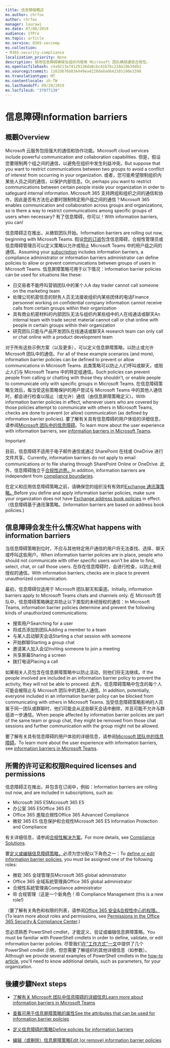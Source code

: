 ```yaml
---
title: 信息障碍概述
ms.author: chrfox
author: chrfox
manager: laurawi
ms.date: 07/08/2019
audience: ITPro
ms.topic: article
ms.service: O365-seccomp
ms.collection:
- M365-security-compliance
localization_priority: None
description: 使用信息障碍确保在组织内使用 Microsoft 团队确保通信合规性。
ms.openlocfilehash: c4a9213e74129126da0cbc41b7bc210a10b34db2
ms.sourcegitcommit: 1162d676b036449ea4220de8a6642165190e3398
ms.translationtype: MT
ms.contentlocale: zh-TW
ms.lasthandoff: 09/20/2019
ms.locfileid: "37077130"
---
```

# <a name="information-barriers"></a><span data-ttu-id="f31be-103">信息障碍</span><span class="sxs-lookup"><span data-stu-id="f31be-103">Information barriers</span></span>

## <a name="overview"></a><span data-ttu-id="f31be-104">概觀</span><span class="sxs-lookup"><span data-stu-id="f31be-104">Overview</span></span>

<span data-ttu-id="f31be-105">Microsoft 云服务包括强大的通信和协作功能。</span><span class="sxs-lookup"><span data-stu-id="f31be-105">Microsoft cloud services include powerful communication and collaboration capabilities.</span></span> <span data-ttu-id="f31be-106">但是，假设您要限制两个组之间的通信，以避免在组织中发生利益冲突。</span><span class="sxs-lookup"><span data-stu-id="f31be-106">But suppose that you want to restrict communications between two groups to avoid a conflict of interest from occurring in your organization.</span></span> <span data-ttu-id="f31be-107">或者，您可能希望限制组织内某些人员之间的通信，以保护内部信息。</span><span class="sxs-lookup"><span data-stu-id="f31be-107">Or, perhaps you want to restrict communications between certain people inside your organization in order to safeguard internal information.</span></span> <span data-ttu-id="f31be-108">Microsoft 365 支持跨组和组织之间的通信和协作，因此是否有方法在必要时限制特定用户组之间的通信？</span><span class="sxs-lookup"><span data-stu-id="f31be-108">Microsoft 365 enables communication and collaboration across groups and organizations, so is there a way to restrict communications among specific groups of users when necessary?</span></span> <span data-ttu-id="f31be-109">有了信息障碍，你可以！</span><span class="sxs-lookup"><span data-stu-id="f31be-109">With information barriers, you can!</span></span> 

<span data-ttu-id="f31be-110">信息障碍正在推出，从微软团队开始。</span><span class="sxs-lookup"><span data-stu-id="f31be-110">Information barriers are rolling out now, beginning with Microsoft Teams.</span></span> <span data-ttu-id="f31be-111">假设[您的订阅](#required-licenses-and-permissions)包含信息障碍，合规性管理员或信息障碍管理员可以定义策略以允许或阻止 Microsoft Teams 中的用户组之间的通信。</span><span class="sxs-lookup"><span data-stu-id="f31be-111">Assuming your [subscription](#required-licenses-and-permissions) includes information barriers, a compliance administrator or information barriers administrator can define policies to allow or prevent communications between groups of users in Microsoft Teams.</span></span> <span data-ttu-id="f31be-112">信息屏障策略可用于以下情况：</span><span class="sxs-lookup"><span data-stu-id="f31be-112">Information barrier policies can be used for situations like these:</span></span>

- <span data-ttu-id="f31be-113">日交易者不能呼叫营销团队中的某个人</span><span class="sxs-lookup"><span data-stu-id="f31be-113">A day trader cannot call someone on the marketing team</span></span>
- <span data-ttu-id="f31be-114">处理公司机密信息的财务人员无法接收组织内某些团体的电话</span><span class="sxs-lookup"><span data-stu-id="f31be-114">Finance personnel working on confidential company information cannot receive calls from certain groups within their organization</span></span>
- <span data-ttu-id="f31be-115">具有商业机密材料的内部团队无法与组织内某些组中的人在线通话或聊天</span><span class="sxs-lookup"><span data-stu-id="f31be-115">An internal team with trade secret material cannot call or chat online with people in certain groups within their organization</span></span>
- <span data-ttu-id="f31be-116">研究团队只能与产品开发团队在线通话或聊天</span><span class="sxs-lookup"><span data-stu-id="f31be-116">A research team can only call or chat online with a product development team</span></span>

<span data-ttu-id="f31be-117">对于所有这些示例方案（以及更多），可以定义信息屏障策略，以防止或允许 Microsoft 团队中的通信。</span><span class="sxs-lookup"><span data-stu-id="f31be-117">For all of these example scenarios (and more), information barrier policies can be defined to prevent or allow communications in Microsoft Teams.</span></span> <span data-ttu-id="f31be-118">此类策略可以防止人们呼叫或聊天，或阻止人们与 Microsoft Teams 中的特定组通信。</span><span class="sxs-lookup"><span data-stu-id="f31be-118">Such policies can prevent people from calling or chatting with those they shouldn't, or enable people to communicate only with specific groups in Microsoft Teams.</span></span> <span data-ttu-id="f31be-119">在信息障碍策略生效后，每当受这些策略保护的用户尝试与 Microsoft Teams 中的其他人通信时，都会进行检查以阻止（或允许）通信（由信息屏障策略定义）。</span><span class="sxs-lookup"><span data-stu-id="f31be-119">With information barrier policies in effect, whenever users who are covered by those policies attempt to communicate with others in Microsoft Teams, checks are done to prevent (or allow) communication (as defined by information barrier policies).</span></span> <span data-ttu-id="f31be-120">要了解有关具有信息障碍的用户体验的详细信息，请参阅[Microsoft 团队中的信息障碍](https://docs.microsoft.com/MicrosoftTeams/information-barriers-in-teams)。</span><span class="sxs-lookup"><span data-stu-id="f31be-120">To learn more about the user experience with information barriers, see [information barriers in Microsoft Teams](https://docs.microsoft.com/MicrosoftTeams/information-barriers-in-teams).</span></span>

> [!IMPORTANT]
> <span data-ttu-id="f31be-121">目前，信息障碍不适用于电子邮件通信或通过 SharePoint 在线或 OneDrive 进行文件共享。</span><span class="sxs-lookup"><span data-stu-id="f31be-121">Currently, information barriers do not apply to email communications or to file sharing through SharePoint Online or OneDrive.</span></span> <span data-ttu-id="f31be-122">此外，信息障碍独立于[合规性边界。](tagging-and-assessment-in-advanced-ediscovery.md)</span><span class="sxs-lookup"><span data-stu-id="f31be-122">In addition, information barriers are independent from [compliance boundaries](tagging-and-assessment-in-advanced-ediscovery.md).</span></span><p><span data-ttu-id="f31be-123">在定义和应用信息障碍策略之前，请确保您的组织没有有效的[Exchange 通讯簿策略。](https://docs.microsoft.com/en-us/exchange/address-books/address-book-policies/address-book-policies)</span><span class="sxs-lookup"><span data-stu-id="f31be-123">Before you define and apply information barrier policies, make sure your organization does not have [Exchange address book policies](https://docs.microsoft.com/en-us/exchange/address-books/address-book-policies/address-book-policies) in effect.</span></span> <span data-ttu-id="f31be-124">（信息障碍基于通讯簿策略。</span><span class="sxs-lookup"><span data-stu-id="f31be-124">(Information barriers are based on address book policies.)</span></span> 

## <a name="what-happens-with-information-barriers"></a><span data-ttu-id="f31be-125">信息障碍会发生什么情况</span><span class="sxs-lookup"><span data-stu-id="f31be-125">What happens with information barriers</span></span>

<span data-ttu-id="f31be-126">当信息障碍策略到位时，不应与其他特定用户通信的用户将无法查找、选择、聊天或呼叫这些用户。</span><span class="sxs-lookup"><span data-stu-id="f31be-126">When information barrier policies are in place, people who should not communicate with other specific users won't be able to find, select, chat, or call those users.</span></span> <span data-ttu-id="f31be-127">在存在信息障碍时，会进行检查，以防止未经授权的通信。</span><span class="sxs-lookup"><span data-stu-id="f31be-127">With information barriers, checks are in place to prevent unauthorized communication.</span></span>

<span data-ttu-id="f31be-128">最初，信息障碍仅适用于 Microsoft 团队聊天和渠道。</span><span class="sxs-lookup"><span data-stu-id="f31be-128">Initially, information barriers apply to Microsoft Teams chats and channels only.</span></span> <span data-ttu-id="f31be-129">在 Microsoft 团队中，信息障碍策略确定并防止以下类型的未经授权的通信：</span><span class="sxs-lookup"><span data-stu-id="f31be-129">In Microsoft Teams, information barrier policies determine and prevent the following kinds of unauthorized communications:</span></span>
- <span data-ttu-id="f31be-130">搜索用户</span><span class="sxs-lookup"><span data-stu-id="f31be-130">Searching for a user</span></span>
- <span data-ttu-id="f31be-131">将成员添加到团队</span><span class="sxs-lookup"><span data-stu-id="f31be-131">Adding a member to a team</span></span>
- <span data-ttu-id="f31be-132">与某人启动聊天会话</span><span class="sxs-lookup"><span data-stu-id="f31be-132">Starting a chat session with someone</span></span>
- <span data-ttu-id="f31be-133">开始群聊</span><span class="sxs-lookup"><span data-stu-id="f31be-133">Starting a group chat</span></span>
- <span data-ttu-id="f31be-134">邀请某人加入会议</span><span class="sxs-lookup"><span data-stu-id="f31be-134">Inviting someone to join a meeting</span></span>
- <span data-ttu-id="f31be-135">共享屏幕</span><span class="sxs-lookup"><span data-stu-id="f31be-135">Sharing a screen</span></span>
- <span data-ttu-id="f31be-136">拨打电话</span><span class="sxs-lookup"><span data-stu-id="f31be-136">Placing a call</span></span> 

<span data-ttu-id="f31be-137">如果相关人员包含在信息屏障策略中以防止活动，则他们将无法继续。</span><span class="sxs-lookup"><span data-stu-id="f31be-137">If the people involved are included in an information barrier policy to prevent the activity, they will not be able to proceed.</span></span> <span data-ttu-id="f31be-138">此外，信息障碍策略中包含的每个人可能会被阻止与 Microsoft 团队中的其他人通信。</span><span class="sxs-lookup"><span data-stu-id="f31be-138">In addition, potentially, everyone included in an information barrier policy can be blocked from communicating with others in Microsoft Teams.</span></span> <span data-ttu-id="f31be-139">当受信息障碍策略影响的人员属于同一团队或群聊时，他们可能会从这些聊天会话中删除，并且可能不允许与群组进一步通信。</span><span class="sxs-lookup"><span data-stu-id="f31be-139">When people affected by information barrier policies are part of the same team or group chat, they might be removed from those chat sessions and further communication with the group might not be allowed.</span></span>

<span data-ttu-id="f31be-140">要了解有关具有信息障碍的用户体验的详细信息，请参阅[Microsoft 团队中的信息障碍](https://docs.microsoft.com/MicrosoftTeams/information-barriers-in-teams)。</span><span class="sxs-lookup"><span data-stu-id="f31be-140">To learn more about the user experience with information barriers, see [information barriers in Microsoft Teams](https://docs.microsoft.com/MicrosoftTeams/information-barriers-in-teams).</span></span>

## <a name="required-licenses-and-permissions"></a><span data-ttu-id="f31be-141">所需的许可证和权限</span><span class="sxs-lookup"><span data-stu-id="f31be-141">Required licenses and permissions</span></span>

<span data-ttu-id="f31be-142">信息障碍正在推出，并包含在订阅中，例如：</span><span class="sxs-lookup"><span data-stu-id="f31be-142">Information barriers are rolling out now, and are included in subscriptions, such as:</span></span>

- <span data-ttu-id="f31be-143">Microsoft 365 E5</span><span class="sxs-lookup"><span data-stu-id="f31be-143">Microsoft 365 E5</span></span>
- <span data-ttu-id="f31be-144">办公室 365 E5</span><span class="sxs-lookup"><span data-stu-id="f31be-144">Office 365 E5</span></span>
- <span data-ttu-id="f31be-145">Office 365 進階合規性</span><span class="sxs-lookup"><span data-stu-id="f31be-145">Office 365 Advanced Compliance</span></span>
- <span data-ttu-id="f31be-146">微软 365 E5 信息保护和合规性</span><span class="sxs-lookup"><span data-stu-id="f31be-146">Microsoft 365 E5 Information Protection and Compliance</span></span>

<span data-ttu-id="f31be-147">有关详细信息，请参阅[合规性解决方案](https://products.office.com/business/security-and-compliance/compliance-solutions)。</span><span class="sxs-lookup"><span data-stu-id="f31be-147">For more details, see [Compliance Solutions](https://products.office.com/business/security-and-compliance/compliance-solutions).</span></span>

<span data-ttu-id="f31be-148">要[定义或编辑信息障碍策略，](information-barriers-policies.md)必须为您分配以下角色之一：</span><span class="sxs-lookup"><span data-stu-id="f31be-148">To [define or edit information barrier policies](information-barriers-policies.md), you must be assigned one of the following roles:</span></span>

- <span data-ttu-id="f31be-149">微软 365 全球管理员</span><span class="sxs-lookup"><span data-stu-id="f31be-149">Microsoft 365 global administrator</span></span>
- <span data-ttu-id="f31be-150">Office 365 全域系統管理員</span><span class="sxs-lookup"><span data-stu-id="f31be-150">Office 365 global administrator</span></span>
- <span data-ttu-id="f31be-151">合規性系統管理員</span><span class="sxs-lookup"><span data-stu-id="f31be-151">Compliance administrator</span></span>
- <span data-ttu-id="f31be-152">IB 合规管理（这是一个新角色！</span><span class="sxs-lookup"><span data-stu-id="f31be-152">IB Compliance Management (this is a new role!)</span></span>

<span data-ttu-id="f31be-153">（要了解有关角色和权限的列表，请参阅[Office 365 安全&合规性中心的权限。](../security/office-365-security/protect-against-threats.md)</span><span class="sxs-lookup"><span data-stu-id="f31be-153">(To learn more about roles and permissions, see [Permissions in the Office 365 Security & Compliance Center](../security/office-365-security/protect-against-threats.md).)</span></span>

<span data-ttu-id="f31be-154">您必须熟悉 PowerShell cmdlet，才能定义、验证或编辑信息屏障策略。</span><span class="sxs-lookup"><span data-stu-id="f31be-154">You must be familiar with PowerShell cmdlets in order to define, validate, or edit information barrier policies.</span></span> <span data-ttu-id="f31be-155">尽管我们[在"工作方式"一文](information-barriers-policies.md)中提供了几个 PowerShell cmdlet 示例，但您需要了解组织的其他详细信息（如参数）。</span><span class="sxs-lookup"><span data-stu-id="f31be-155">Although we provide several examples of PowerShell cmdlets in the [how-to article](information-barriers-policies.md), you'll need to know additional details, such as parameters, for your organization.</span></span>

## <a name="next-steps"></a><span data-ttu-id="f31be-156">後續步驟</span><span class="sxs-lookup"><span data-stu-id="f31be-156">Next steps</span></span>

- [<span data-ttu-id="f31be-157">了解有关 Microsoft 团队中信息障碍的详细信息</span><span class="sxs-lookup"><span data-stu-id="f31be-157">Learn more about information barriers in Microsoft Teams</span></span>](https://docs.microsoft.com/MicrosoftTeams/information-barriers-in-teams)

- [<span data-ttu-id="f31be-158">查看可用于信息屏障策略的属性</span><span class="sxs-lookup"><span data-stu-id="f31be-158">See the attributes that can be used for information barrier policies</span></span>](information-barriers-attributes.md)

- [<span data-ttu-id="f31be-159">定义信息障碍的策略</span><span class="sxs-lookup"><span data-stu-id="f31be-159">Define policies for information barriers</span></span>](information-barriers-policies.md)

- [<span data-ttu-id="f31be-160">编辑（或删除）信息屏障策略</span><span class="sxs-lookup"><span data-stu-id="f31be-160">Edit (or remove) information barrier policies</span></span>](information-barriers-edit-segments-policies.md.md) 

